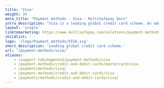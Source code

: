```yaml
---
title: 'Visa'
weight: 30
meta_title: "Payment methods - Visa - MultiSafepay Docs"
intro_description: "Visa is a leading global credit card scheme. An additional layer of security is provided by Verified by Visa (Visa's version of 3D Secure), which requires cardholders to verify their identity."
layout: 'single'
linktomarketing: https://www.multisafepay.com/solutions/payment-methods/visa/
childlist: '.'
logo: '/logo/Payment_methods/VISA.svg'
short_description: 'Leading global credit card scheme.'
url: '/payment-methods/visa/'
aliases:
    - /support-tab/magento2/payment-methods/visa
    - /payment-methods/credit-and-debit-cards/mastercard/visa
    - /payment/methods/visa/
    - /payment-methods/credit-and-debit-cards/visa
    - /payments/methods/credit-and-debit-cards/visa/
---
```







